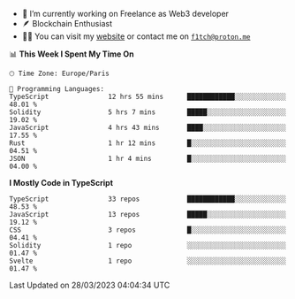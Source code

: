 - 🔭 I’m currently working on Freelance as Web3 developer
- 🪶 Blockchain Enthusiast
- 👨‍💻 You can visit my [website](https://f1tch.xyz) or contact me on [`f1tch@proton.me`](mailto:f1tch@proton.me)

<!--START_SECTION:waka-->
📊 **This Week I Spent My Time On** 

```text
🕑︎ Time Zone: Europe/Paris

💬 Programming Languages: 
TypeScript               12 hrs 55 mins      ████████████░░░░░░░░░░░░░   48.01 % 
Solidity                 5 hrs 7 mins        █████░░░░░░░░░░░░░░░░░░░░   19.02 % 
JavaScript               4 hrs 43 mins       ████░░░░░░░░░░░░░░░░░░░░░   17.55 % 
Rust                     1 hr 12 mins        █░░░░░░░░░░░░░░░░░░░░░░░░   04.51 % 
JSON                     1 hr 4 mins         █░░░░░░░░░░░░░░░░░░░░░░░░   04.00 % 
```

**I Mostly Code in TypeScript** 

```text
TypeScript               33 repos            ████████████░░░░░░░░░░░░░   48.53 % 
JavaScript               13 repos            █████░░░░░░░░░░░░░░░░░░░░   19.12 % 
CSS                      3 repos             █░░░░░░░░░░░░░░░░░░░░░░░░   04.41 % 
Solidity                 1 repo              ░░░░░░░░░░░░░░░░░░░░░░░░░   01.47 % 
Svelte                   1 repo              ░░░░░░░░░░░░░░░░░░░░░░░░░   01.47 % 
```




 Last Updated on 28/03/2023 04:04:34 UTC
<!--END_SECTION:waka-->
